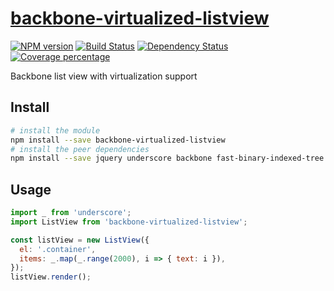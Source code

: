 # [backbone-virtualized-listview][git-repo]
  [![NPM version][npm-image]][npm-url] [![Build Status][travis-image]][travis-url] [![Dependency Status][daviddm-image]][daviddm-url] [![Coverage percentage][coveralls-image]][coveralls-url]

Backbone list view with virtualization support

## Install
```bash
# install the module
npm install --save backbone-virtualized-listview
# install the peer dependencies
npm install --save jquery underscore backbone fast-binary-indexed-tree
```

## Usage
```javascript
import _ from 'underscore';
import ListView from 'backbone-virtualized-listview';

const listView = new ListView({
  el: '.container',
  items: _.map(_.range(2000), i => { text: i }),
});
listView.render();
```

[git-repo]: https://github.com/Microsoft/backbone-virtualized-listview
[npm-image]: https://badge.fury.io/js/backbone-virtualized-listview.svg
[npm-url]: https://npmjs.org/package/backbone-virtualized-listview
[travis-image]: https://travis-ci.org/Microsoft/backbone-virtualized-listview.svg?branch=master
[travis-url]: https://travis-ci.org/Microsoft/backbone-virtualized-listview
[daviddm-image]: https://david-dm.org/Microsoft/backbone-virtualized-listview.svg?theme=shields.io
[daviddm-url]: https://david-dm.org/Microsoft/backbone-virtualized-listview
[coveralls-image]: https://coveralls.io/repos/Microsoft/backbone-virtualized-listview/badge.svg
[coveralls-url]: https://coveralls.io/r/Microsoft/backbone-virtualized-listview
